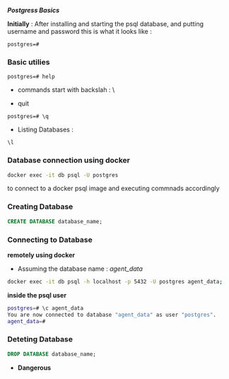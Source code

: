 ***Postgress Basics***


**Initially** : After installing and starting the psql database, and putting username and password this is what it looks like : 
```psql 
postgres=#
```

### Basic utilies 
```psql 
postgres=# help
```
- commands start with backslah : \

- quit 
```
postgres=# \q
```

- Listing Databases : 
```psql
\l
```

### Database connection using docker 

```bash
docker exec -it db psql -U postgres
```
to connect to a docker psql image and executing commnads accordingly

### Creating Database 
```sql 
CREATE DATABASE database_name;
```


### Connecting to Database 
**remotely using docker**
- Assuming the database name : _agent_data_
```bash 
docker exec -it db psql -h localhost -p 5432 -U postgres agent_data;
```

**inside the psql user**
```bash
postgres=# \c agent_data
You are now connected to database "agent_data" as user "postgres".
agent_data=#
```


### Deteting Database 

```sql
DROP DATABASE database_name;
```
- **Dangerous**

